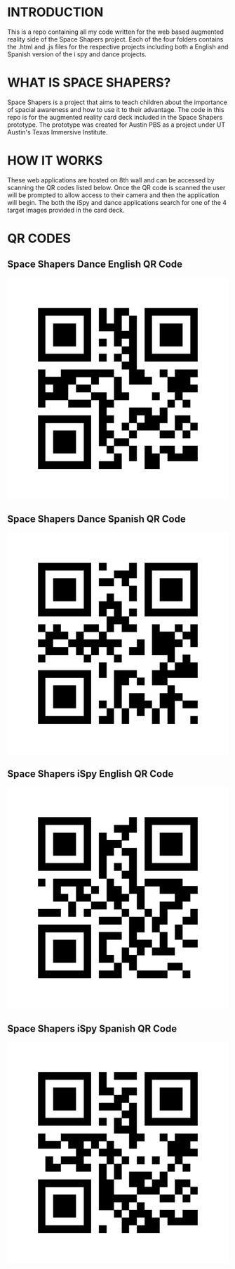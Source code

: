 # INTRODUCTION
This is a repo containing all my code written for the web based augmented reality side
of the Space Shapers project. Each of the four folders contains the .html and .js files
for the respective projects including both a English and Spanish version of the 
i spy and dance projects.

# WHAT IS SPACE SHAPERS?
Space Shapers is a project that aims to teach children about the importance of
spacial awareness and how to use it to their advantage. The code in this repo is
for the augmented reality card deck included in the Space Shapers prototype. The
prototype was created for Austin PBS as a project under UT Austin's Texas Immersive
Institute. 

# HOW IT WORKS
These web applications are hosted on 8th wall and can be accessed by scanning the QR
codes listed below. Once the QR code is scanned the user will be prompted to allow
access to their camera and then the application will begin. The both the iSpy and dance
applications search for one of the 4 target images provided in the card deck.


# QR CODES
## Space Shapers Dance English QR Code
![Alt text](spaceShapersDanceEnglishQRCode.png "Space Shapers Dance English QR Code")
## Space Shapers Dance Spanish QR Code
![Alt text](spaceShapersDanceSpanishQRCode.png "Space Shapers Dance Spanish QR Code")
## Space Shapers iSpy English QR Code
![Alt text](spaceShapersiSpyEnglishQRCode.png "Space Shapers iSpy English QR Code")
## Space Shapers iSpy Spanish QR Code
![Alt text](spaceShapersiSpySpanishQRCode.png "Space Shapers iSpy Spanish QR Code")